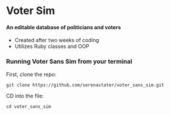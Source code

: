 # Voter Sim
#### An editable database of politicians and voters 

- Created after two weeks of coding
- Utilizes Ruby classes and OOP 

### Running Voter Sans Sim from your terminal

First, clone the repo:
```
git clone https://github.com/serenastater/voter_sans_sim.git
```
CD into the file:
```
cd voter_sans_sim
```



